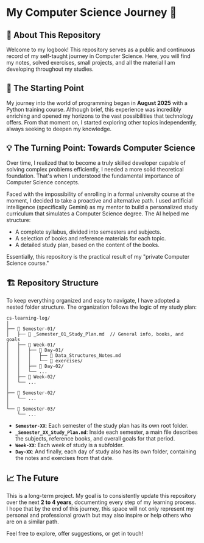 # My Computer Science Journey 🚀

## 📖 About This Repository

Welcome to my logbook! This repository serves as a public and continuous record of my self-taught journey in Computer Science. Here, you will find my notes, solved exercises, small projects, and all the material I am developing throughout my studies.

## 🎯 The Starting Point

My journey into the world of programming began in **August 2025** with a Python training course. Although brief, this experience was incredibly enriching and opened my horizons to the vast possibilities that technology offers. From that moment on, I started exploring other topics independently, always seeking to deepen my knowledge.

## 💡 The Turning Point: Towards Computer Science

Over time, I realized that to become a truly skilled developer capable of solving complex problems efficiently, I needed a more solid theoretical foundation. That's when I understood the fundamental importance of Computer Science concepts.

Faced with the impossibility of enrolling in a formal university course at the moment, I decided to take a proactive and alternative path. I used artificial intelligence (specifically Gemini) as my mentor to build a personalized study curriculum that simulates a Computer Science degree. The AI helped me structure:

* A complete syllabus, divided into semesters and subjects.
* A selection of books and reference materials for each topic.
* A detailed study plan, based on the content of the books.

Essentially, this repository is the practical result of my "private Computer Science course."

## 🏗️ Repository Structure

To keep everything organized and easy to navigate, I have adopted a nested folder structure. The organization follows the logic of my study plan:

```text
cs-learning-log/
│
├── 📁 Semester-01/
│   ├── 📄 _Semester_01_Study_Plan.md  // General info, books, and goals
│   ├── 📁 Week-01/
│   │   ├── 📁 Day-01/
│   │   │   ├── 📄 Data_Structures_Notes.md
│   │   │   └── 📁 exercises/
│   │   ├── 📁 Day-02/
│   │   └── ...
│   ├── 📁 Week-02/
│   └── ...
│
├── 📁 Semester-02/
│   └── ...
│
└── 📁 Semester-03/
    └── ...
```

* **`Semester-XX`**: Each semester of the study plan has its own root folder.
* **`_Semester_XX_Study_Plan.md`**: Inside each semester, a main file describes the subjects, reference books, and overall goals for that period.
* **`Week-XX`**: Each week of study is a subfolder.
* **`Day-XX`**: And finally, each day of study also has its own folder, containing the notes and exercises from that date.

## 📈 The Future

This is a long-term project. My goal is to consistently update this repository over the next **2 to 4 years**, documenting every step of my learning process. I hope that by the end of this journey, this space will not only represent my personal and professional growth but may also inspire or help others who are on a similar path.

Feel free to explore, offer suggestions, or get in touch!